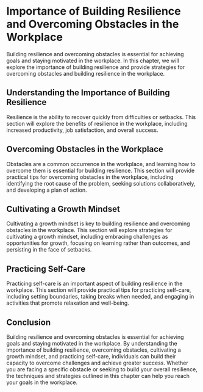 Importance of Building Resilience and Overcoming Obstacles in the Workplace
====================================================================================================================================

Building resilience and overcoming obstacles is essential for achieving goals and staying motivated in the workplace. In this chapter, we will explore the importance of building resilience and provide strategies for overcoming obstacles and building resilience in the workplace.

Understanding the Importance of Building Resilience
--------------------------------------------------------------

Resilience is the ability to recover quickly from difficulties or setbacks. This section will explore the benefits of resilience in the workplace, including increased productivity, job satisfaction, and overall success.

Overcoming Obstacles in the Workplace
------------------------------------------------

Obstacles are a common occurrence in the workplace, and learning how to overcome them is essential for building resilience. This section will provide practical tips for overcoming obstacles in the workplace, including identifying the root cause of the problem, seeking solutions collaboratively, and developing a plan of action.

Cultivating a Growth Mindset
---------------------------------------

Cultivating a growth mindset is key to building resilience and overcoming obstacles in the workplace. This section will explore strategies for cultivating a growth mindset, including embracing challenges as opportunities for growth, focusing on learning rather than outcomes, and persisting in the face of setbacks.

Practicing Self-Care
-------------------------------

Practicing self-care is an important aspect of building resilience in the workplace. This section will provide practical tips for practicing self-care, including setting boundaries, taking breaks when needed, and engaging in activities that promote relaxation and well-being.

Conclusion
----------

Building resilience and overcoming obstacles is essential for achieving goals and staying motivated in the workplace. By understanding the importance of building resilience, overcoming obstacles, cultivating a growth mindset, and practicing self-care, individuals can build their capacity to overcome challenges and achieve greater success. Whether you are facing a specific obstacle or seeking to build your overall resilience, the techniques and strategies outlined in this chapter can help you reach your goals in the workplace.
